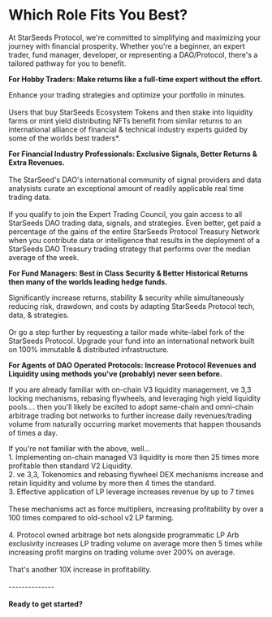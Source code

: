 # Which Role Fits You Best?

At StarSeeds Protocol, we're committed to simplifying and maximizing your journey with financial prosperity. Whether you're a beginner, an expert trader, fund manager, developer, or representing a DAO/Protocol, there's a tailored pathway for you to benefit.

**For Hobby Traders: Make returns like a full-time expert without the effort.**

Enhance your trading strategies and optimize your portfolio in minutes.\
\
Users that buy StarSeeds Ecosystem Tokens and then stake into liquidity farms or mint yield distributing NFTs benefit from similar returns to an international alliance of financial & technical industry experts guided by some of the worlds best traders\*.&#x20;

**For Financial Industry Professionals: Exclusive Signals, Better Returns & Extra Revenues.**\
\
The StarSeed's DAO's international community of signal providers and data analysists curate an exceptional amount of readily applicable real time trading data. \
\
If you qualify to join the Expert Trading Council, you gain access to all StarSeeds DAO trading data, signals, and strategies. Even better, get paid a percentage of the gains of the entire StarSeeds Protocol Treasury Network when you contribute data or intelligence that results in the deployment of a StarSeeds DAO Treasury trading strategy that performs over the median average of the week.&#x20;

**For Fund Managers: Best in Class Security & Better Historical Returns then many of the worlds leading hedge funds.**&#x20;

Significantly increase returns, stability & security while simultaneously reducing risk, drawdown, and costs by adapting StarSeeds Protocol tech, data, & strategies. \
\
Or go a step further by requesting a tailor made white-label fork of the StarSeeds Protocol. Upgrade your fund into an international network built on 100% immutable & distributed infrastructure.&#x20;

**For Agents of DAO Operated Protocols: Increase Protocol Revenues and Liquidity using methods you've (probably) never seen before.**&#x20;

If you are already familiar with on-chain V3 liquidity management, ve 3,3 locking mechanisms, rebasing flywheels, and leveraging high yield liquidity pools.... then you'll likely be excited to adopt same-chain and omni-chain arbitrage trading bot networks to further increase daily revenues/trading volume from naturally occurring market movements that happen thousands of times a day.&#x20;

If you're not familiar with the above, well...\
1\. Implementing on-chain managed V3 liquidity is more then 25 times more profitable then standard V2 Liquidity.\
2\. ve 3,3, Tokenomics and rebasing flywheel DEX mechanisms increase and retain liquidity and volume by more then 4 times the standard. \
3\. Effective application of LP leverage increases revenue by up to 7 times \
\
These mechanisms act as force multipliers, increasing profitability by over a 100 times compared to old-school v2 LP farming. \
\
4\. Protocol owned arbitrage bot nets alongside programmatic LP Arb exclusivity increases LP trading volume on average more then 5 times while increasing profit margins on trading volume over 200% on average. \
\
That's another 10X increase in profitability. \
\
\--------------\
\
**Ready to get started?**&#x20;
